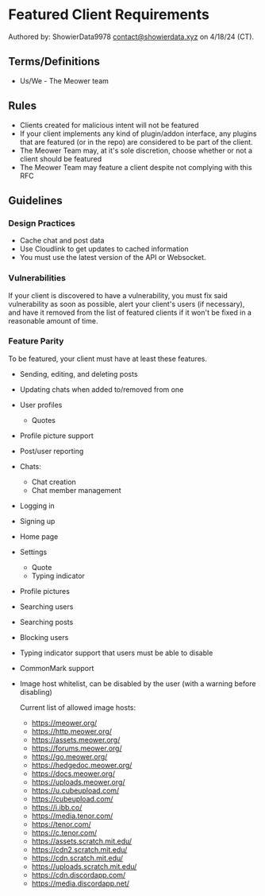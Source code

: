 # Featured Client Requirements
Authored by: ShowierData9978 <contact@showierdata.xyz> on 4/18/24 (CT).

## Terms/Definitions

- Us/We - The Meower team

## Rules
- Clients created for malicious intent will not be featured
- If your client implements any kind of plugin/addon interface, any plugins that are featured (or in the repo) are considered to be part of the client.
- The Meower Team may, at it's sole discretion, choose whether or not a client should be featured
- The Meower Team may feature a client despite not complying with this RFC

## Guidelines

### Design Practices

- Cache chat and post data
- Use Cloudlink to get updates to cached information
- You must use the latest version of the API or Websocket.

### Vulnerabilities

If your client is discovered to have a vulnerability, you must fix said vulnerability as soon as possible, alert your client's users (if necessary), and have it removed from the list of featured clients if it won't be fixed in a reasonable amount of time.


### Feature Parity
To be featured, your client must have at least these features. 

- Sending, editing, and deleting posts
- Updating chats when added to/removed from one
- User profiles
	- Quotes
- Profile picture support
- Post/user reporting
- Chats:
    - Chat creation
    - Chat member management
- Logging in
- Signing up
- Home page
- Settings
	- Quote
 	- Typing indicator
- Profile pictures
- Searching users
- Searching posts
- Blocking users
- Typing indicator support that users must be able to disable
- CommonMark support 
- Image host whitelist, can be disabled by the user (with a warning before disabling)
    
    Current list of allowed image hosts:
    - https://meower.org/
    - https://http.meower.org/
    - https://assets.meower.org/
    - https://forums.meower.org/
    - https://go.meower.org/  
    - https://hedgedoc.meower.org/
    - https://docs.meower.org/
    - https://uploads.meower.org/ 
    - https://u.cubeupload.com/
    - https://cubeupload.com/
    - https://i.ibb.co/
    - https://media.tenor.com/
    - https://tenor.com/
    - https://c.tenor.com/
    - https://assets.scratch.mit.edu/
    - https://cdn2.scratch.mit.edu/
    - https://cdn.scratch.mit.edu/
    - https://uploads.scratch.mit.edu/
    - https://cdn.discordapp.com/
    - https://media.discordapp.net/
